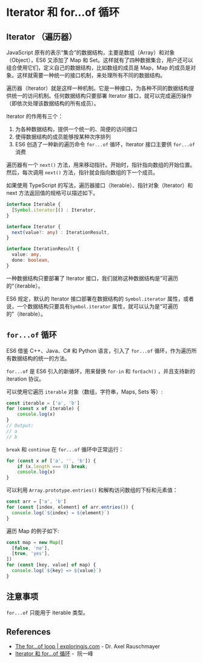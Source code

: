 # Iterator 和 for...of 循环

## Iterator （遍历器）

JavaScript 原有的表示“集合”的数据结构，主要是数组（Array）和对象（Object），ES6 又添加了 Map 和 Set。这样就有了四种数据集合，用户还可以组合使用它们，定义自己的数据结构，比如数组的成员是 Map，Map 的成员是对象。这样就需要一种统一的接口机制，来处理所有不同的数据结构。

遍历器（Iterator）就是这样一种机制。它是一种接口，为各种不同的数据结构提供统一的访问机制。任何数据结构只要部署 Iterator 接口，就可以完成遍历操作（即依次处理该数据结构的所有成员）。

Iterator 的作用有三个：

1. 为各种数据结构，提供一个统一的、简便的访问接口
2. 使得数据结构的成员能够按某种次序排列
3. ES6 创造了一种新的遍历命令 `for...of` 循环，Iterator 接口主要供 `for...of` 消费

遍历器有一个 `next()` 方法，用来移动指针。开始时，指针指向数组的开始位置。然后，每次调用 `next()` 方法，指针就会指向数组的下一个成员。

如果使用 TypeScript 的写法，遍历器接口（Iterable）、指针对象（Iterator）和 next 方法返回值的规格可以描述如下。

```ts
interface Iterable {
  [Symbol.iterator]() : Iterator,
}

interface Iterator {
  next(value?: any) : IterationResult,
}

interface IterationResult {
  value: any,
  done: boolean,
}
```

一种数据结构只要部署了 Iterator 接口，我们就称这种数据结构是”可遍历的“（iterable）。

ES6 规定，默认的 Iterator 接口部署在数据结构的 `Symbol.iterator` 属性，或者说，一个数据结构只要具有`Symbol.iterator` 属性，就可以认为是“可遍历的”（iterable）。

## `for...of` 循环

ES6 借鉴 C++、Java、C# 和 Python 语言，引入了 `for...of` 循环，作为遍历所有数据结构的统一的方法。

`for...of` 是 ES6 引入的新循环，用来替换 `for-in` 和 `forEach()` ，并且支持新的 iteration 协议。

可以使用它遍历 `iterable` 对象（数组，字符串，Maps, Sets 等）:

```javascript
const iterable = ['a', 'b']
for (const x of iterable) {
    console.log(x)
}
// Output:
// a
// b
```

`break` 和 `continue` 在 `for...of` 循环中正常运行：

```javascript
for (const x of ['a', '', 'b']) {
    if (x.length === 0) break;
    console.log(x)
}
```

可以利用 `Array.prototype.entries()` 和解构访问数组的下标和元素值：

```javascript
const arr = ['a', 'b']
for (const [index, element] of arr.entries()) {
  console.log(`${index} = ${element}`)
}
```

遍历 Map 的例子如下:

```javascript
const map = new Map([
  [false, 'no'],
  [true, 'yes'],
])
for (const [key, value] of map) {
  console.log(`${key} => ${value}`)
}
```

## 注意事项

`for...of` 只能用于 iterable 类型。

## References
- [The for...of loop | exploringjs.com](http://exploringjs.com/es6/ch_for...of.html) - Dr. Axel Rauschmayer
- [Iterator 和 for...of 循环](http://es6.ruanyifeng.com/#docs/iterator) -  阮一峰